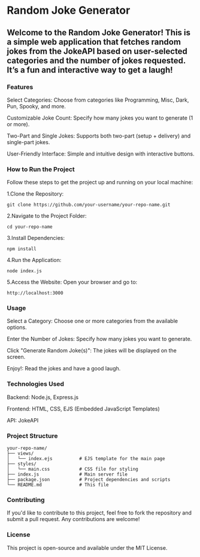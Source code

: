 # Random Joke Generator

## Welcome to the Random Joke Generator! This is a simple web application that fetches random jokes from the JokeAPI based on user-selected categories and the number of jokes requested. It’s a fun and interactive way to get a laugh!

### Features
Select Categories: Choose from categories like Programming, Misc, Dark, Pun, Spooky, and more.

Customizable Joke Count: Specify how many jokes you want to generate (1 or more).

Two-Part and Single Jokes: Supports both two-part (setup + delivery) and single-part jokes.

User-Friendly Interface: Simple and intuitive design with interactive buttons.

### How to Run the Project
Follow these steps to get the project up and running on your local machine:

1.Clone the Repository:

```
git clone https://github.com/your-username/your-repo-name.git
```

2.Navigate to the Project Folder:
```
cd your-repo-name
```

3.Install Dependencies:
```
npm install
```

4.Run the Application:
```
node index.js
```

5.Access the Website:
Open your browser and go to:
```
http://localhost:3000
```
### Usage
Select a Category: Choose one or more categories from the available options.

Enter the Number of Jokes: Specify how many jokes you want to generate.

Click "Generate Random Joke(s)": The jokes will be displayed on the screen.

Enjoy!: Read the jokes and have a good laugh.

### Technologies Used
Backend: Node.js, Express.js

Frontend: HTML, CSS, EJS (Embedded JavaScript Templates)

API: JokeAPI

### Project Structure
```
your-repo-name/
├── views/
│   └── index.ejs          # EJS template for the main page
├── styles/
│   └── main.css           # CSS file for styling
├── index.js               # Main server file
├── package.json           # Project dependencies and scripts
└── README.md              # This file
```
### Contributing
If you'd like to contribute to this project, feel free to fork the repository and submit a pull request. Any contributions are welcome!

### License
This project is open-source and available under the MIT License.
